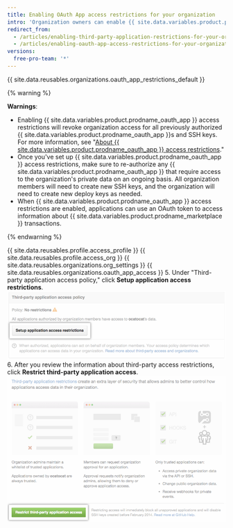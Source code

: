 ```yaml
---
title: Enabling OAuth App access restrictions for your organization
intro: 'Organization owners can enable {{ site.data.variables.product.prodname_oauth_app }} access restrictions to prevent untrusted apps from accessing the organization''s resources while allowing organization members to use {{ site.data.variables.product.prodname_oauth_app }}s for their personal accounts.'
redirect_from:
  - /articles/enabling-third-party-application-restrictions-for-your-organization/
  - /articles/enabling-oauth-app-access-restrictions-for-your-organization
versions:
  free-pro-team: '*'
---
```


{{ site.data.reusables.organizations.oauth_app_restrictions_default }}

{% warning %}

**Warnings**:
- Enabling {{ site.data.variables.product.prodname_oauth_app }} access restrictions will revoke organization access for all previously authorized {{ site.data.variables.product.prodname_oauth_app }}s and SSH keys. For more information, see "[About {{ site.data.variables.product.prodname_oauth_app }} access restrictions](/articles/about-oauth-app-access-restrictions)."
- Once you've set up {{ site.data.variables.product.prodname_oauth_app }} access restrictions, make sure to re-authorize any {{ site.data.variables.product.prodname_oauth_app }} that require access to the organization's private data on an ongoing basis. All organization members will need to create new SSH keys, and the organization will need to create new deploy keys as needed.
- When {{ site.data.variables.product.prodname_oauth_app }} access restrictions are enabled, applications can use an OAuth token to access information about {{ site.data.variables.product.prodname_marketplace }} transactions.

{% endwarning %}

{{ site.data.reusables.profile.access_profile }}
{{ site.data.reusables.profile.access_org }}
{{ site.data.reusables.organizations.org_settings }}
{{ site.data.reusables.organizations.oauth_app_access }}
5. Under "Third-party application access policy," click **Setup application access restrictions**. ![Set up restrictions button](/assets/images/help/settings/settings-third-party-set-up-restrictions.png)
6. After you review the information about third-party access restrictions, click **Restrict third-party application access**. ![Restriction confirmation button](/assets/images/help/settings/settings-third-party-restrict-confirm.png)
